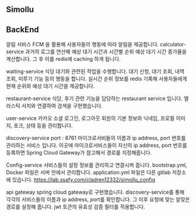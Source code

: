 
## Simollu





## BackEnd

알림 서비스 
FCM 을 활용해 사용자들의 행동에 따라 알림을 제공합니다.
calculator-service
과거의 로그를 연산해 예상 대기 시간과 시간별 순위 예상 대기 시간 증가율을 계산합니다.
그 후 이를 redis에 caching 하게 됩니다.



waiting-service
식당 대기와 관련된 작업을 수행합니다.
대기 신청, 대기 조회, 내역 조회, 미루기 기능 등의 행동을 합니다.
실시간 순위 정보를 redis 기록해 사용자들에게 현재 순위와 예상 대기 시간을 제공합니다. 


restaurant-service
식당, 후기 관련 기능을 담당하는 restaurant service 입니다.
엘라스틱 서치와 연결하여 검색을 구현했습니다.


user-service
카카오 소셜 로그인, 로그아웃 
회원의 기본 정보와 닉네임, 프로필 이미지, 포크, 상태 등을 관리합니다.


discovery-service
port : 8761
마이크로서비들의 이름과 ip address, port 번호를 관리하는 서비스 입니다.
이곳에 마이크로서비스들이 자신의 ip address, port 번호를 등록하면 Spring Cloud Gateway가 참고해서 경로를 지정해줍니다. 


Config-service
서비스들의 설정 정보를 관리하고 연결시켜 줍니다. 
bootstrap.yml, Docker 파일은 서버 안에서 관리합니다.
application.yml 파일은 다른 gitlab 저장소에 있습니다.
https://lab.ssafy.com/cladren12332/simollu_config



api gateway
spring cloud gateway로 구현했습니다.
discovery-service를 통해 각각의 서비스들의 이름과 ip address, port를 확인합니다.
그 이후 요청에 맞는 알맞은 경로를 설정해 줍니다.
jwt 토큰의 유효성 검증 필터를 적용합니다.









